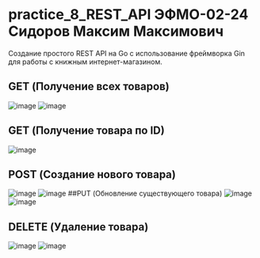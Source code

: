 # practice_8_REST_API ЭФМО-02-24 Сидоров Максим Максимович
Создание простого REST API на Go с использование фреймворка Gin для работы с книжным интернет-магазином.
## GET (Получение всех товаров)
![image](https://github.com/user-attachments/assets/c13992b5-6edc-46a8-b8e0-893530f7efb1)
![image](https://github.com/user-attachments/assets/1358d3d1-4130-420c-a501-bd1fb4e727fe)
## GET (Получение товара по ID)
![image](https://github.com/user-attachments/assets/7e861cea-717f-43db-833b-328dc0b0e994)
## POST (Создание нового товара)
![image](https://github.com/user-attachments/assets/5fb72bd8-f551-4f60-a6d2-d58f22aa5ed1)
![image](https://github.com/user-attachments/assets/522be631-09d4-4f26-8815-a6c19cdead58)
##PUT (Обновление существующего товара)
![image](https://github.com/user-attachments/assets/725b3022-4cfa-4031-b870-4a462e009d89)
![image](https://github.com/user-attachments/assets/55a18edc-2817-496f-85cf-eb0b863b0abc)
## DELETE (Удаление товара)
![image](https://github.com/user-attachments/assets/13609206-23e6-4880-90bd-54f1a746cc2f)
![image](https://github.com/user-attachments/assets/fad80488-59e6-4d5d-be3e-f7761f9770f6)

